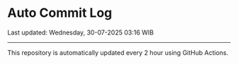# Auto Commit Log

Last updated: Wednesday, 30-07-2025 03:16 WIB

---

This repository is automatically updated every 2 hour using GitHub Actions.
